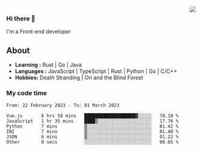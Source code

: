 <img align='right' src="https://github-readme-stats.vercel.app/api?username=strugglebak&show_icons=true">

### Hi there 👋

I'm a Front-end developer

## About

-  **Learning :** Rust | Go | Java
-  **Languages :** JavaScript | TypeScript | Rust | Python | Go | C/C++
-  **Hobbies:** Death Stranding | Ori and the Blind Forest

### My code time

<!--START_SECTION:waka-->

```text
From: 22 February 2023 - To: 01 March 2023

Vue.js       6 hrs 58 mins   ███████████████████▓░░░░░   78.10 %
JavaScript   1 hr 35 mins    ████▒░░░░░░░░░░░░░░░░░░░░   17.76 %
Python       7 mins          ▒░░░░░░░░░░░░░░░░░░░░░░░░   01.42 %
INI          7 mins          ▒░░░░░░░░░░░░░░░░░░░░░░░░   01.40 %
JSON         6 mins          ▒░░░░░░░░░░░░░░░░░░░░░░░░   01.22 %
Other        0 secs          ░░░░░░░░░░░░░░░░░░░░░░░░░   00.05 %
```

<!--END_SECTION:waka-->
